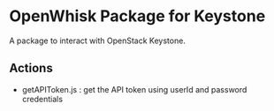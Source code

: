 # OpenWhisk Package for Keystone
A package to interact with OpenStack Keystone.

## Actions
- getAPIToken.js : get the API token using userId and password credentials
